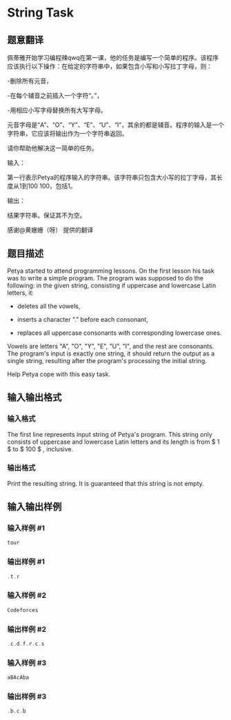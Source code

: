 # String Task

## 题意翻译

佩蒂雅开始学习编程辣qwq在第一课，他的任务是编写一个简单的程序。该程序应该执行以下操作：在给定的字符串中，如果包含小写和小写拉丁字母，则：

-删除所有元音，

-在每个辅音之前插入一个字符“。”，

-用相应小写字母替换所有大写字母。

元音字母是“A”、“O”、“Y”、“E”、“U”、“I”，其余的都是辅音。程序的输入是一个字符串，它应该将输出作为一个字符串返回。

请你帮助他解决这一简单的任务。

输入：

第一行表示Petya的程序输入的字符串。该字符串只包含大小写的拉丁字母，其长度从1到100 100，包括1。

输出：

结果字符串。保证其不为空。

感谢@黄姗姗（呀） 提供的翻译

## 题目描述

Petya started to attend programming lessons. On the first lesson his task was to write a simple program. The program was supposed to do the following: in the given string, consisting if uppercase and lowercase Latin letters, it:

- deletes all the vowels,

- inserts a character "." before each consonant,

- replaces all uppercase consonants with corresponding lowercase ones.

Vowels are letters "A", "O", "Y", "E", "U", "I", and the rest are consonants. The program's input is exactly one string, it should return the output as a single string, resulting after the program's processing the initial string.

Help Petya cope with this easy task.

## 输入输出格式

### 输入格式

The first line represents input string of Petya's program. This string only consists of uppercase and lowercase Latin letters and its length is from $ 1 $ to $ 100 $ , inclusive.

### 输出格式

Print the resulting string. It is guaranteed that this string is not empty.

## 输入输出样例

### 输入样例 #1

```cpp
tour

```
### 输出样例 #1

```cpp
.t.r

```
### 输入样例 #2

```cpp
Codeforces

```
### 输出样例 #2

```cpp
.c.d.f.r.c.s

```
### 输入样例 #3

```cpp
aBAcAba

```
### 输出样例 #3

```cpp
.b.c.b

```
